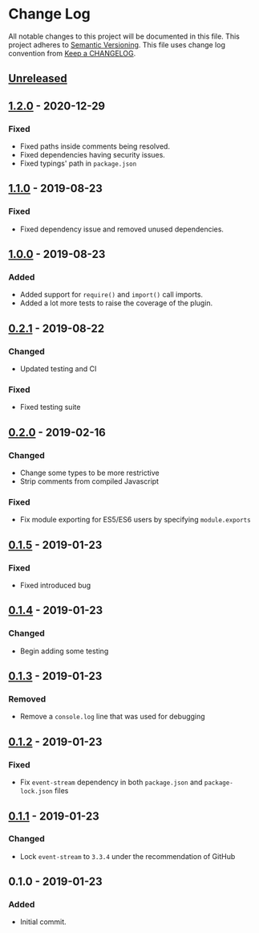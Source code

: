 # Change Log
All notable changes to this project will be documented in this file.
This project adheres to [Semantic Versioning].
This file uses change log convention from [Keep a CHANGELOG].

## [Unreleased]

## [1.2.0] - 2020-12-29
### Fixed
- Fixed paths inside comments being resolved.
- Fixed dependencies having security issues.
- Fixed typings' path in `package.json`

## [1.1.0] - 2019-08-23
### Fixed
- Fixed dependency issue and removed unused dependencies.

## [1.0.0] - 2019-08-23
### Added
- Added support for `require()` and `import()` call imports.
- Added a lot more tests to raise the coverage of the plugin.

## [0.2.1] - 2019-08-22
### Changed
- Updated testing and CI
### Fixed
- Fixed testing suite

## [0.2.0] - 2019-02-16
### Changed
- Change some types to be more restrictive
- Strip comments from compiled Javascript
### Fixed
- Fix module exporting for ES5/ES6 users by specifying `module.exports`

## [0.1.5] - 2019-01-23
### Fixed
- Fixed introduced bug

## [0.1.4] - 2019-01-23
### Changed
- Begin adding some testing

## [0.1.3] - 2019-01-23
### Removed
- Remove a `console.log` line that was used for debugging

## [0.1.2] - 2019-01-23
### Fixed
- Fix `event-stream` dependency in both `package.json` and `package-lock.json` files

## [0.1.1] - 2019-01-23
### Changed
- Lock `event-stream` to `3.3.4` under the recommendation of GitHub

## 0.1.0 - 2019-01-23
### Added
- Initial commit.

[Keep a CHANGELOG]: http://keepachangelog.com
[Semantic Versioning]: http://semver.org/

[unreleased]: https://github.com/dhkatz/gulp-ts-alias/compare/1.2.0...HEAD
[1.2.0]: https://github.com/dhkatz/gulp-ts-alias/compare/1.1.0...1.2.0
[1.1.0]: https://github.com/dhkatz/gulp-ts-alias/compare/1.0.0...1.1.0
[1.0.0]: https://github.com/dhkatz/gulp-ts-alias/compare/0.2.1...1.0.0
[0.2.1]: https://github.com/dhkatz/gulp-ts-alias/compare/0.2.0...0.2.1
[0.2.0]: https://github.com/dhkatz/gulp-ts-alias/compare/0.1.5...0.2.0
[0.1.5]: https://github.com/dhkatz/gulp-ts-alias/compare/0.1.4...0.1.5
[0.1.4]: https://github.com/dhkatz/gulp-ts-alias/compare/0.1.3...0.1.4
[0.1.3]: https://github.com/dhkatz/gulp-ts-alias/compare/0.1.2...0.1.3
[0.1.2]: https://github.com/dhkatz/gulp-ts-alias/compare/0.1.1...0.1.2
[0.1.1]: https://github.com/dhkatz/gulp-ts-alias/compare/0.1.0...0.1.1
